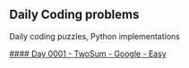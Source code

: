 ## Daily Coding problems

Daily coding puzzles, Python implementations

[#### Day 0001 - TwoSum - Google - Easy](day0001_TwoSum/README.md)
